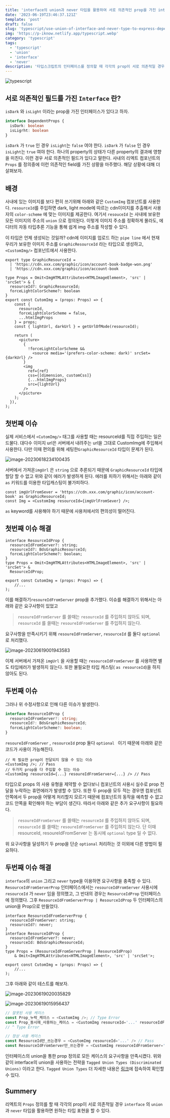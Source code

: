 ```yaml
---
title: 'interface의 union과 never 타입을 활용하여 서로 의존적인 prop을 가진 interface 정의하기'
date: '2023-06-19T23:46:37.121Z'
template: 'post'
draft: false
slug: 'typescript/use-union-of-interface-and-never-type-to-express-dependent-prop-in-react'
img: 'https://p-iknow.netlify.app/typescript.webp'
category: 'typescript'
tags:
  - 'typescript'
  - 'union'
  - 'interface'
  - 'never'
description: '타입스크립트의 인터페이스를 정의할 때 각각의 prop이 서로 의존적일 경우 `interface` 의 `union` 과 `never` 타입을 활용하면 원하는 타입 표현을 할 수 있다'
---
```


![typescript](../../../static/typescript.webp)

## 서로 의존적인 필드를 가진 `Interface` 란?

`isDark` 와 `isLight` 이라는 prop을 가진 인터페이스가 있다고 하자.

```ts
interface DependentProps {
  isDark: boolean
  isLigrht: boolean
}
```

`isDark` 가 `true` 인 경우 `isLight`는 `false` 여야 한다. `isDark` 가 `false` 인 경우 `isLight`는 `true` 여야 한다. 하나의 property의 상태가 다른 property의 결과에 영향을 미친다. 이런 경우 서로 의존적인 필드가 있다고 말한다.  사내의 리엑트 컴포넌트의  `Props` 를 정의중에 이런 의존적인 field를 가진 상황을 마주했다. 해당 상황에 대해 더 살펴보자.

## 배경

 사내에 있는 이미지를 보다 편히 쓰기위해 아래와 같은 `CustomImg` 컴포넌트를 사용한다. `resourceId`를 주입하면 dark, light mode에 따르는 cdn이미지를 추출해서 사용자의 `color-scheme` 에 맞는 이미지를 제공한다. 여기서 `resouceId` 는 사내에 보유한 모든 이미지의 주소의 `union` 으로 정의된다. 이렇게 이미지 주소를 정확하게 몰라도, 에디터의 자동 타입추론 기능을 통해 쉽게 img 주소를 작성할 수 있다.

이 타입은 언제 생성되는 것일까? cdn에 이미지를 업로드 하는 `pipe line` 에서 현재 우리가 보유한 이미지 주소를 `GraphicResourceId` 라는 타입으로 생성하고, `<CustomImg/>` 컴포넌트에서 사용한다.

```tsx
export type GraphicResourceId =
  | 'https://cdn.xxx.com/graphic/icon/account-book-badge-won.png'
  | 'https://cdn.xxx.com/graphic/icon/account-book

type Props = Omit<ImgHTMLAttributes<HTMLImageElement>, 'src' | 'srcSet'> & {
  resourceId?: GraphicResourceId;
  forceLightColorScheme?: boolean
}
export const CutomImg = (props: Props) => {
    const {
      resourceId,
      forceLightColorScheme = false,
      ...htmlImgProps
    } = props;
    const { lightUrl, darkUrl } = getUrlOfMode(resourceId);

    return (
      <picture>
        {
          !forceLightColorScheme &&
         	<source media='(prefers-color-scheme: dark)' srcSet={darkUrl} />
      	}
        <img
          ref={ref}
          css={[dimension, customCss]}
          {...htmlImgProps}
          src={lightUrl}
        />
      </picture>
    );
  }),
);
```

## 첫번째 이슈

실제 서비스에서 `<CutomImg/>` 태그를 사용할 때는 resourceId를 직접 주입하는 일은 드물다. 대다수 이미지 url은 서버에서 내려주는 url을 그대로 CustomImg에 주입해서 사용한다. 다만 이때 편의를 위해 세팅한`GraphicResourceId` 타입이 문제가 된다.

![image-20230618234100435](https://i.imgur.com/bkezhhb.png)

서버에서 가져온`imgUrl` 은 `string` 으로 추론되기 때문에 `GraphicResourceId` 타입에 할당 할 수 없고 위와 같이 에러가 발생하게 된다. 에러를 피하기 위해서는 아래와 같이 `as` 키워드를 이용한 타입캐스팅이 불가피하다.

```tsx
const imgUrlFromSever = 'https://cdn.xxx.com/graphic/icon/account-book' as GraphicResourceId;
const Img = <CustomImg resourceId={imgUrlFromSever} />;
```

`as` keyword를 사용해야 하기 때문에 사용처에서의 편의성이 떨어진다.

## 첫번째 이슈 해결

```tsx
interface ResourceIdProp {
  resourceIdFromServer?: string;
  resourceId?: BdsGraphicResourceId;
  forceLightColorScheme?: boolean;
}
type Props = Omit<ImgHTMLAttributes<HTMLImageElement>, 'src' | 'srcSet'> &
  ResourceIdProp;

export const CutomImg = (props: Props) => {
    //...
);
```

이를 해결하기`resoureIdFromServer` prop을 추가했다. 이슈를 해결하기 위해서는 아래와 같은 요구사항이 있었고

> `resoureIdFromServer` 를 쓸때는  `resourceId` 를 주입하지 않아도 되며, `resourceId` 를 쓸때는  `resoureIdFromServer`  를 주입하지 않는다.

 요구사항을 만족시키기 위해 `resoureIdFromServer`,  `resourceId`  를 둘다 `optional` 로 처리했다.

![image-20230619001943583](https://i.imgur.com/UrTBw5q.png)

이제 서버에서 가져온 `imgUrl` 을 사용할 때는 `resourceIdFromServer` 를 사용하면 별도 타입에러가 발생하지 않는다. 또한 불필요한 타입 캐스팅( `as resourceId`)을 하지 않아도 된다.

## 두번째 이슈

그러나 위 수정사항으로 인해 다른 이슈가 발생한다.

```ts
interface ResourceIdProp {
  resourceIdFromServer?: string;
  resourceId?: BdsGraphicResourceId;
  forceLightColorScheme?: boolean;
}
```

`resoureIdFromServer` , `resourceId` prop 둘다 `optional ` 이기 때문에 아래와 같은 코드가 사용이 가능해진다.

```tsx
// 꼭 필요한 prop이 전달되지 않을 수 있는 이슈
<CustomImg />; // Pass
// 두가지 prop을 다 주입할 수 있는 이슈
<CustomImg resourceId={...} resoureIdFromServer={...} /> // Pass

```

타입으로 props 의 사용 유형을 제약할 수 없다보니 컴포넌트의 사용시 실수로 prop 전달을 누락하는 휴먼에러가 발생할 수 있다. 또한 두  prop을 모두 적는 경우엔 컴포넌트 안쪽에서 두 prop을 어떻게 처리할지 모르기 때문에 컴포넌트의 동작을 예측할 수 없고 코드 안쪽을 확인해야 하는 부담이 생긴다. 따라서 아래와 같은 추가 요구사항이 필요하다.

>`resoureIdFromServer` 를 쓸때는  `resourceId` 를 주입하지 않아도 되며, `resourceId` 를 쓸때는  `resoureIdFromServer`  를 주입하지 않는다. 단 이때 resourceId, resoureIdFromServer 는 동시에 `optional` type 일 수 없다.

위 요구사항을 달성하기 두 prop을 단순 `optional` 처리하는 것 이외에 다른 방법이 필요하다.

## 두번째 이슈 해결

`interface`의 `union` 그리고 `never` type을 이용하면 요구사항을 충족할 수 있다. `ResourceIdFromServerProp` 인터페이스에서는  `resourceIdFromServer`  사용시에 `resourceId` 가 `never`  임을 정의했고,  그 반대의 경우는  `ResourceIdProp` 인터페이스에 정의했다. 그후   `ResourceIdFromServerProp | ResourceIdProp` 두 인터페이스의 union을 Prop으로 만들었다.

```tsx
interface ResourceIdFromServerProp {
  resourceIdFromServer: string;
  resourceId?: never;
}
interface ResourceIdProp {
  resourceIdFromServer?: never;
  resourceId: BdsGraphicResourceId;
}
type Props = (ResourceIdFromServerProp | ResourceIdProp)
	& Omit<ImgHTMLAttributes<HTMLImageElement>, 'src' | 'srcSet'>;

export const CutomImg = (props: Props) => {
    //...
);
```

그후 아래와 같이 테스트를 해보자.

![image-20230619020035829](https://i.imgur.com/aGrtyyJ.png)

![image-20230619015956437](https://i.imgur.com/mbTTUJu.png)

```ts
// 잘못된 사용 케이스
const Prop_누락_케이스 = <CustomImg />; // Type Error
const Prop_동시에_사용하는_케이스 = <CustomImg resourceId='...' resourceIdFromServer='...' />
// ^ Type Error

// 정상 사용 케이스
const ResourceId만_쓰는경우 = <CustomImg resourceId='...' /> // Pass
const ResourceIdFromServer만_쓰는경우 = <CustomImg resourceIdFromServer='...' /> // Pass
```

인터페이스의 union을 통한 prop 정의로 모든 케이스의 요구사항을 만족시켰다. 위와 같이 interface의 union을 사용하는 전략을 `Tagged Union Types (Discriminated Unions)` 이라고 한다.  `Tagged Union Types`  더 자세한 내용은 [링크](https://mariusschulz.com/blog/tagged-union-types-in-typescript)에 접속하여 확인할 수 있다.

## Summery

리엑트의  `Props` 정의를 할 때  각각의 prop이 서로 의존적일 경우 `interface` 의 `union` 과 `never` 타입을 활용하면 원하는 타입 표현을 할 수 있다.
